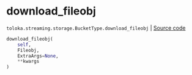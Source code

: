 # download_fileobj
`toloka.streaming.storage.BucketType.download_fileobj` | [Source code](https://github.com/Toloka/toloka-kit/blob/v1.1.1/src/streaming/storage.py#L152)

```python
download_fileobj(
    self,
    Fileobj,
    ExtraArgs=None,
    **kwargs
)
```

